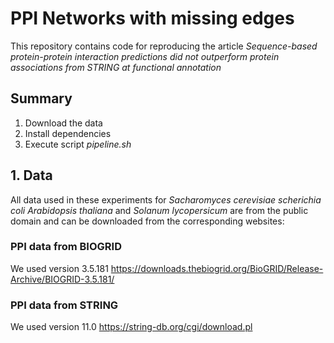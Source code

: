 # PPI Networks with missing edges
This repository contains code for reproducing the article *Sequence-based protein-protein interaction predictions did not outperform protein associations from STRING at functional annotation*

## Summary
1. Download the data
2. Install dependencies 
3. Execute script *pipeline.sh*


## 1. Data
All data used in these experiments for *Sacharomyces cerevisiae* *scherichia coli* *Arabidopsis thaliana* and *Solanum lycopersicum* are from the public domain and can be downloaded from the corresponding websites:

### PPI data from BIOGRID
We used version 3.5.181
https://downloads.thebiogrid.org/BioGRID/Release-Archive/BIOGRID-3.5.181/

### PPI data from STRING
We used version 11.0
https://string-db.org/cgi/download.pl

